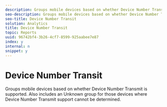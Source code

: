 ```yaml
---
description: Groups mobile devices based on whether Device Number Transmit is supported. Also includes an Unknown group for those devices where Device Number Transmit support cannot be determined.
seo-description: Groups mobile devices based on whether Device Number Transmit is supported. Also includes an Unknown group for those devices where Device Number Transmit support cannot be determined.
seo-title: Device Number Transit
solution: Analytics
title: Device Number Transit
topic: Reports
uuid: 96742bf4-3b26-4cf7-8599-925aabee7e87
index: y
internal: n
snippet: y
---
```


# Device Number Transit

Groups mobile devices based on whether Device Number Transmit is supported. Also includes an Unknown group for those devices where Device Number Transmit support cannot be determined.

